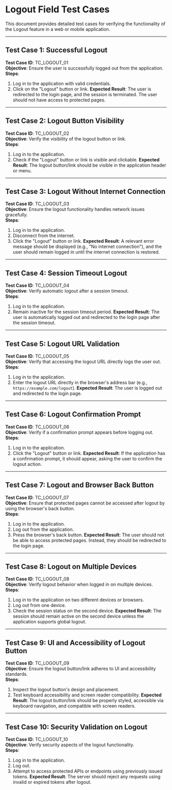 # Logout Field Test Cases

This document provides detailed test cases for verifying the functionality of the Logout feature in a web or mobile application.

---

## Test Case 1: Successful Logout
**Test Case ID**: TC_LOGOUT_01  
**Objective**: Ensure the user is successfully logged out from the application.  
**Steps**:  
1. Log in to the application with valid credentials.
2. Click on the "Logout" button or link.
**Expected Result**: The user is redirected to the login page, and the session is terminated. The user should not have access to protected pages.

---

## Test Case 2: Logout Button Visibility
**Test Case ID**: TC_LOGOUT_02  
**Objective**: Verify the visibility of the logout button or link.  
**Steps**:  
1. Log in to the application.
2. Check if the "Logout" button or link is visible and clickable.
**Expected Result**: The logout button/link should be visible in the application header or menu.

---

## Test Case 3: Logout Without Internet Connection
**Test Case ID**: TC_LOGOUT_03  
**Objective**: Ensure the logout functionality handles network issues gracefully.  
**Steps**:  
1. Log in to the application.
2. Disconnect from the internet.
3. Click the "Logout" button or link.
**Expected Result**: A relevant error message should be displayed (e.g., "No internet connection"), and the user should remain logged in until the internet connection is restored.

---

## Test Case 4: Session Timeout Logout
**Test Case ID**: TC_LOGOUT_04  
**Objective**: Verify automatic logout after a session timeout.  
**Steps**:  
1. Log in to the application.
2. Remain inactive for the session timeout period.
**Expected Result**: The user is automatically logged out and redirected to the login page after the session timeout.

---

## Test Case 5: Logout URL Validation
**Test Case ID**: TC_LOGOUT_05  
**Objective**: Verify that accessing the logout URL directly logs the user out.  
**Steps**:  
1. Log in to the application.
2. Enter the logout URL directly in the browser's address bar (e.g., `https://example.com/logout`).
**Expected Result**: The user is logged out and redirected to the login page.

---

## Test Case 6: Logout Confirmation Prompt
**Test Case ID**: TC_LOGOUT_06  
**Objective**: Verify if a confirmation prompt appears before logging out.  
**Steps**:  
1. Log in to the application.
2. Click the "Logout" button or link.
**Expected Result**: If the application has a confirmation prompt, it should appear, asking the user to confirm the logout action.

---

## Test Case 7: Logout and Browser Back Button
**Test Case ID**: TC_LOGOUT_07  
**Objective**: Ensure that protected pages cannot be accessed after logout by using the browser's back button.  
**Steps**:  
1. Log in to the application.
2. Log out from the application.
3. Press the browser's back button.
**Expected Result**: The user should not be able to access protected pages. Instead, they should be redirected to the login page.

---

## Test Case 8: Logout on Multiple Devices
**Test Case ID**: TC_LOGOUT_08  
**Objective**: Verify logout behavior when logged in on multiple devices.  
**Steps**:  
1. Log in to the application on two different devices or browsers.
2. Log out from one device.
3. Check the session status on the second device.
**Expected Result**: The session should remain active on the second device unless the application supports global logout.

---

## Test Case 9: UI and Accessibility of Logout Button
**Test Case ID**: TC_LOGOUT_09  
**Objective**: Ensure the logout button/link adheres to UI and accessibility standards.  
**Steps**:  
1. Inspect the logout button's design and placement.
2. Test keyboard accessibility and screen reader compatibility.
**Expected Result**: The logout button/link should be properly styled, accessible via keyboard navigation, and compatible with screen readers.

---

## Test Case 10: Security Validation on Logout
**Test Case ID**: TC_LOGOUT_10  
**Objective**: Verify security aspects of the logout functionality.  
**Steps**:  
1. Log in to the application.
2. Log out.
3. Attempt to access protected APIs or endpoints using previously issued tokens.
**Expected Result**: The server should reject any requests using invalid or expired tokens after logout.
